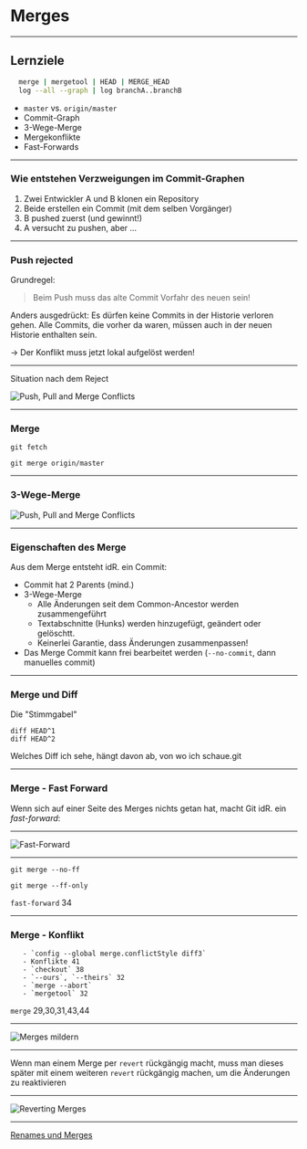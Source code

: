 # Merges

_________________________________________


## Lernziele

```bash
  merge | mergetool | HEAD | MERGE_HEAD
  log --all --graph | log branchA..branchB
```

 * `master` vs. `origin/master`
 * Commit-Graph
 * 3-Wege-Merge
 * Mergekonflikte
 * Fast-Forwards

_________________________________________

### Wie entstehen Verzweigungen im Commit-Graphen

 1. Zwei Entwickler A und B klonen ein Repository
 1. Beide erstellen ein Commit
    (mit dem selben Vorgänger)
 1. B pushed zuerst (und gewinnt!)
 1. A versucht zu pushen, aber ...


_________________________________________

### Push rejected

Grundregel:

> Beim Push muss das alte Commit Vorfahr des neuen sein!

Anders ausgedrückt: Es dürfen keine Commits in der Historie verloren gehen. Alle Commits, die vorher da waren, müssen auch in der neuen Historie enthalten sein.

-> Der Konflikt muss jetzt lokal aufgelöst werden!

_________________________________________

Situation nach dem Reject

![Push, Pull and Merge Conflicts](04/push-pull-merge.jpg)

_________________________________________

### Merge

    git fetch

    git merge origin/master

_________________________________________

### 3-Wege-Merge

![Push, Pull and Merge Conflicts](04/push-pull-merge.jpg)

_________________________________________

### Eigenschaften des Merge

Aus dem Merge entsteht idR. ein Commit:

 * Commit hat 2 Parents (mind.)
 * 3-Wege-Merge
   * Alle Änderungen seit dem Common-Ancestor werden zusammengeführt
   * Textabschnitte (Hunks) werden hinzugefügt, geändert oder gelöschtt.
   * Keinerlei Garantie, dass Änderungen zusammenpassen!
 * Das Merge Commit kann frei bearbeitet werden (`--no-commit`, dann manuelles commit)


_________________________________________

### Merge und Diff

Die "Stimmgabel"

    diff HEAD^1
    diff HEAD^2

Welches Diff ich sehe, hängt davon ab, von wo ich schaue.git

_________________________________________

### Merge - Fast Forward


Wenn sich auf einer Seite des Merges nichts getan hat, macht Git idR. ein *fast-forward*:

_________________________________________

![Fast-Forward](04/fast-forward.jpg)

_________________________________________


    git merge --no-ff

    git merge --ff-only

 `fast-forward` 34


_________________________________________

### Merge - Konflikt

       - `config --global merge.conflictStyle diff3`
       - Konflikte 41
       - `checkout` 38
       - `--ours`, `--theirs` 32
       - `merge --abort`
       - `mergetool` 32

`merge` 29,30,31,43,44

_________________________________________

![Merges mildern](04/merges-mildern.jpg)

_________________________________________

Wenn man einem Merge per `revert` rückgängig macht,
       muss man dieses später mit einem weiteren `revert` rückgängig machen,
       um die Änderungen zu reaktivieren

_________________________________________

![Reverting Merges](04/reverting-merges.jpg)

_________________________________________


[Renames und Merges](renames-und-merges.md)






